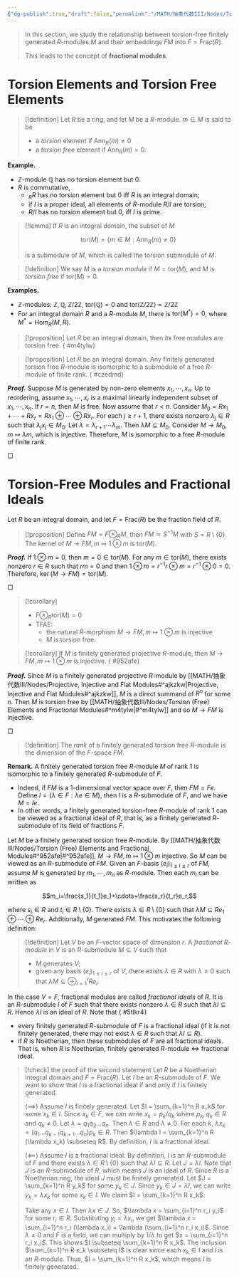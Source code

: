 ```yaml
---
{"dg-publish":true,"draft":false,"permalink":"/MATH/抽象代数III/Nodes/Torsion (Free) Elements and Fractional Modules/","dgPassFrontmatter":true}
---
```



> In this section, we study the relationship between torsion-free finitely generated $R$-modules $M$ and their embeddings $FM$ into $F = \mathrm{Frac}(R)$. 
> 
> This leads to the concept of **fractional modules**.

# Torsion Elements and Torsion Free Elements

> [!definition]
> Let $R$ be a ring, and let $M$ be a $R$-module. $m\in M$ is said to be 
> - a *torsion* element if $\mathrm{Ann}_R(m)\neq 0$
> - a *torsion free* element if $\mathrm{Ann}_R(m)=0$. 


**Example.** 
- $\mathbb{Z}$-module $\mathbb{Q}$ has no torsion element but $0$. 
- $R$ is commutative,
	- ${}_R R$ has no torsion element but $0$ iff $R$ is an integral domain;
	- if $I$ is a proper ideal, all elements of $R$-module $R/I$ are torsion;
	- $R/I$ has no torsion element but $0$, iff $I$ is prime. 


> [!lemma]
> If $R$ is an integral domain, the subset of $M$ 
> 
> $$\mathrm{tor}(M)=\{m\in M:\mathrm{Ann} _R(m)\neq 0\}$$
> 
> is a submodule of $M$, which is called the torsion submodule of $M$. 

> [!definition]
> We say $M$ is a *torsion module* if $M=\mathrm{tor}(M)$, and $M$ is *torsion free* if $\mathrm{tor}(M)=0$. 

**Examples.** 
- $\mathbb{Z}$-modules: $\mathbb{Z},\mathbb{Q},\mathbb{Z}/2\mathbb{Z}$, $\mathrm{tor}(\mathbb{Q})=0$ and $\mathrm{tor}(\mathbb{Z}/2\mathbb{Z})=\mathbb{Z}/2\mathbb{Z}$
- For an integral domain $R$ and a $R$-module $M$, there is $\mathrm{tor}(M^*)=0$, where $M^*=\mathrm{Hom}_R(M,R)$.

> [!proposition]
> Let $R$ be an integral domain, then its free modules are torsion free. 
{ #m4tylw}



> [!proposition]
> Let $R$ be an integral domain. Any finitely generated torsion free $R$-module is isomorphic to a submodule of a free $R$-module of finite rank.
{ #czedmd}


**_Proof._**
Suppose $M$ is generated by non-zero elements $x_1,\cdots,x_n$. Up to reordering, assume $x_1,\cdots,x_r$ is a maximal linearly independent subset of $x_1,\cdots,x_n$. If $r=n$, then $M$ is free. Now assume that $r<n$. Consider $M_0=Rx_1+\cdots+Rx_r=Rx_1\oplus\cdots\oplus Rx_r$. For each $j\geqslant r+1$, there exists nonzero $\lambda_j\in R$ such that $\lambda_jx_j\in M_0$. Let $\lambda=\lambda_{r+1}\cdots\lambda_m$. Then $\lambda M\subseteq M_0$. Consider $M\to M_0,m\mapsto \lambda m$, which is injective. Therefore, $M$ is isomorphic to a free $R$-module of finite rank.
<p align="left">□</p>


# Torsion-Free Modules and Fractional Ideals

Let $R$ be an integral domain, and let $F=\mathrm{Frac}(R)$ be the fraction field of $R$. 

> [!proposition]
> Define $FM=F\otimes_R M$, then $FM\simeq S^{-1}M$ with $S=R\setminus\{0\}$. The kernel of $M\to FM,m\mapsto 1\otimes m$ is $\mathrm{tor}(M)$. 

**_Proof._**
If $1\otimes m=0$, then $m=0\in \mathrm{tor}(M)$. For any $m\in \mathrm{tor}(M)$, there exists nonzero $r\in R$ such that $rm=0$ and then $1\otimes m=r^{-1}r\otimes m=r^{-1}\otimes 0=0$. Therefore, $\ker(M\to FM)=\mathrm{tor}(M)$. 
<p align="left">□</p>


> [!corollary]
> - $F\otimes_R \mathrm{tor}(M)=0$
> - TFAE:
>     - the natural $R$-morphism $M\to FM,m\mapsto 1\otimes m$ is injective
>     - $M$ is torsion free.

> [!corollary]
> If $M$ is finitely generated projective $R$-module, then $M\to FM,m\mapsto 1\otimes m$ is injective.
{ #952afe}


**_Proof._**
Since $M$ is a finitely generated projective $R$-module by [[MATH/抽象代数III/Nodes/Projective, Injective and Flat Modules#^ajkzkw\|Projective, Injective and Flat Modules#^ajkzkw]], $M$ is a direct summand of $R^n$ for some $n$. Then $M$ is torsion free by [[MATH/抽象代数III/Nodes/Torsion (Free) Elements and Fractional Modules#^m4tylw\|#^m4tylw]] and so $M\to FM$ is injective. 
<p align="left">□</p>


> [!definition]
> The *rank* of a finitely generated torsion free $R$-module is the dimension of the $F$-space $FM$. 

**Remark.** A finitely generated torsion free $R$-module $M$ of rank $1$ is isomorphic to a finitely generated $R$-submodule of $F$. 
- Indeed, if $FM$ is a $1$-dimensional vector space over $F$, then $FM=Fe$. Define $I=\{\lambda\in F:\lambda e\in M\}$, then $I$ is a $R$-submodule of $F$, and we have $M=Ie$. 
- In other words, a finitely generated torsion-free $R$-module of rank $1$ can be viewed as a fractional ideal of $R$, that is, as a finitely generated $R$-submodule of its field of fractions $F$.

Let $M$ be a finitely generated torsion free $R$-module. By [[MATH/抽象代数III/Nodes/Torsion (Free) Elements and Fractional Modules#^952afe\|#^952afe]], $M\to FM,m\mapsto 1\otimes m$ injective. So $M$ can be viewed as an $R$-submodule of $FM$. Given an $F$-basis $(e_i)_{1\leqslant i\leqslant r}$ of $FM$, assume $M$ is generated by $m_1,\cdots,m_n$ as $R$-module. Then each $m_i$ can be written as

$$m_i=\frac{s_1}{t_1}e_1+\cdots+\frac{s_r}{t_r}e_r,$$

where $s_i\in R$ and $t_i\in R\setminus \{0\}$. There exists $\lambda\in R\setminus\{0\}$ such that $\lambda M\subseteq Re_1\oplus\cdots\oplus R e_r$. Additionally, $M$ generated $FM$. This motivates the following definition:

> [!definition]
> Let $V$ be an $F$-vector space of dimension $r$. A *fractional $R$-module* in $V$ is an $R$-submodule $M\subseteq V$ such that
> - $M$ generates $V$;
> - given any basis $(e_i)_{1\leqslant i\leqslant r}$ of $V$, there exists $\lambda\in R$ with $\lambda\neq 0$ such that $\lambda M\subseteq \oplus_{i=1}^r Re_i$. 

In the case $V=F$, fractional modules are called *fractional ideals* of $R$. It is an $R$-submodule $I$ of $F$ such that there exists nonzero $\lambda\in R$ such that $\lambda I\subseteq R$. Hence $\lambda I$ is an ideal of $R$. Note that
{ #5tlkr4}

- every finitely generated $R$-submodule of $F$ is a fractional ideal (if it is not finitely generated, there may not exist $\lambda \in R$ such that $\lambda I\subseteq R$). 
- if $R$ is Noetherian, then these submodules of $F$ are all fractional ideals. That is, when $R$ is Noetherian, finitely generated $R$-module $\iff$ fractional ideal.

> [!check] the proof of the second statement
> Let $R$ be a Noetherian integral domain and $F = \mathrm{Frac}(R)$. Let $I$ be an $R$-submodule of $F$. We want to show that $I$ is a fractional ideal if and only if $I$ is finitely generated.
> 
> ($\implies$) Assume $I$ is finitely generated. Let $I = \sum_{k=1}^n R x_k$ for some $x_k \in I$. Since $x_k \in F$, we can write $x_k = p_k / q_k$ where $p_k, q_k \in R$ and $q_k \neq 0$. Let $\lambda = q_1 q_2 \dots q_n$. Then $\lambda \in R$ and $\lambda \neq 0$. For each $k$, $\lambda x_k = (q_1 \dots q_{k-1} q_{k+1} \dots q_n) p_k \in R$. Then $\lambda I = \sum_{k=1}^n R (\lambda x_k) \subseteq R$. By definition, $I$ is a fractional ideal.
> 
> ($\impliedby$) Assume $I$ is a fractional ideal. By definition, $I$ is an $R$-submodule of $F$ and there exists $\lambda \in R \setminus \{0\}$ such that $\lambda I \subseteq R$. Let $J = \lambda I$. Note that $J$ is an $R$-submodule of $R$, which means $J$ is an ideal of $R$. Since $R$ is a Noetherian ring, the ideal $J$ must be finitely generated. Let $J = \sum_{k=1}^n R y_k$ for some $y_k \in J$. Since $y_k \in J = \lambda I$, we can write $y_k = \lambda x_k$ for some $x_k \in I$. We claim $I = \sum_{k=1}^n R x_k$.
> 
> Take any $x \in I$. Then $\lambda x \in J$. So, $\lambda x = \sum_{i=1}^n r_i y_i$ for some $r_i \in R$. Substituting $y_i = \lambda x_i$, we get $\lambda x = \sum_{i=1}^n r_i (\lambda x_i) = \lambda (\sum_{i=1}^n r_i x_i)$. Since $\lambda \neq 0$ and $F$ is a field, we can multiply by $1/\lambda$ to get $x = \sum_{i=1}^n r_i x_i$. This shows $I \subseteq \sum_{k=1}^n R x_k$. The inclusion $\sum_{k=1}^n R x_k \subseteq I$ is clear since each $x_k \in I$ and $I$ is an $R$-module. Thus, $I = \sum_{k=1}^n R x_k$, which means $I$ is finitely generated.
> 



